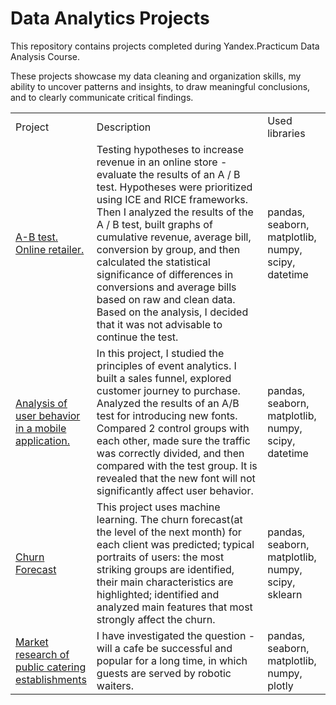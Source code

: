 # Data Analytics Projects

This repository contains projects completed during Yandex.Practicum Data Analysis Course.

These projects showcase my data cleaning and organization skills, my ability to uncover patterns and insights, to draw meaningful conclusions, and to clearly communicate critical findings. 

<table width=100% valign=top >
  <tr>
    <td width=25%>Project</td>
    <td>Description</td>
    <td width=20%>Used libraries</td>
  </tr>
        <tr>
  <td><a href="https://github.com/nmarukh/yap/tree/master/A-B%20test.%20Online%20retailer">A-B test. Online retailer.</a></td>
    <td>Testing hypotheses to increase revenue in an online store - evaluate the results of an A / B test. Hypotheses were prioritized using ICE and RICE frameworks. Then I analyzed the results of the A / B test, built graphs of cumulative revenue, average bill, conversion by group, and then calculated the statistical significance of differences in conversions and average bills based on raw and clean data. Based on the analysis, I decided that it was not advisable to continue the test. </td>
    <td>pandas, seaborn, matplotlib, numpy, scipy, datetime </td>
 </tr>
        <tr>
  <td><a href="https://github.com/nmarukh/yap/tree/master/Analysis%20of%20user%20behavior%20in%20a%20mobile%20application">Analysis of user behavior in a mobile application.</a></td>
    <td>In this project, I studied the principles of event analytics. I built a sales funnel, explored customer journey to purchase. Analyzed the results of an A/B test for introducing new fonts. Compared 2 control groups with each other, made sure the traffic was correctly divided, and then compared with the test group. It is revealed that the new font will not significantly affect user behavior. </td>
    <td>pandas, seaborn, matplotlib, numpy, scipy, datetime </td>
  </tr>
      <tr>      
   <td><a href="https://github.com/nmarukh/yap/tree/master/Churn%20forecast">Churn Forecast</a></td>
    <td> This project uses machine learning. The churn forecast(at the level of the next month) for each client was predicted; typical portraits of users: the most striking groups are identified, their main characteristics are highlighted; identified and analyzed main features that most strongly affect the churn. </td>
    <td>pandas, seaborn, matplotlib, numpy, scipy, sklearn </td>
  </tr>
      <tr>    
    <td><a href="https://github.com/nmarukh/yap/tree/master/Market%20research%20of%20public%20catering%20establishments">Market research of public catering establishments</a></td>
    <td> I have investigated the question - will a cafe be successful and popular for a long time, in which guests are served by robotic waiters. </td>
    <td>pandas, seaborn, matplotlib, numpy, plotly </td>
  </tr>
      <tr>       
        
